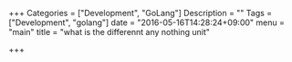 +++
Categories = ["Development", "GoLang"]
Description = ""
Tags = ["Development", "golang"]
date = "2016-05-16T14:28:24+09:00"
menu = "main"
title = "what is the differennt any nothing unit"

+++

